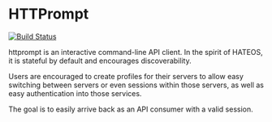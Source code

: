 # HTTPrompt

[![Build Status](https://travis-ci.org/AdrianSchneider/httprompt.svg?branch=master)](https://travis-ci.org/AdrianSchneider/httprompt)

httprompt is an interactive command-line API client. In the spirit of HATEOS, it is stateful by default and encourages discoverability.

Users are encouraged to create profiles for their servers to allow easy switching between servers or even sessions within those servers, as well as easy authentication into those services.

The goal is to easily arrive back as an API consumer with a valid session.
